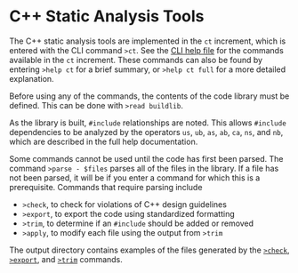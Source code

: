 # C++ Static Analysis Tools

The C++ static analysis tools are implemented in the `ct` increment,
which is entered with the CLI command `>ct`.  See the [CLI help
file](/docs/output/help.cli.txt) for the commands available in the `ct`
increment.  These commands can also be found by entering `>help ct` for
a brief summary, or `>help ct full` for a more detailed explanation.

Before using any of the commands, the contents of the code library must be
defined.  This can be done with `>read buildlib`.

As the library is built, `#include` relationships are noted.  This allows
`#include` dependencies to be analyzed by the operators `us`, `ub`, `as`,
`ab`, `ca`, `ns`, and `nb`, which are described in the full help documentation.

Some commands cannot be used until the code has first been parsed.  The command
`>parse - $files` parses all of the files in the library.  If a file has not
been parsed, it will be if you enter a command for which this is a prerequisite.
Commands that require parsing include

* `>check`, to check for violations of C++ design guidelines
* `>export`, to export the code using standardized formatting
* `>trim`, to determine if an `#include` should be added or removed
* `>apply`, to modify each file using the output from `>trim` 

The output directory contains examples of the files generated by the
[`>check`](/docs/output/rsc.check.txt), [`>export`](/docs/output/rsc.lib.txt),
and [`>trim`](/docs/output/rsc.trim.txt) commands.
